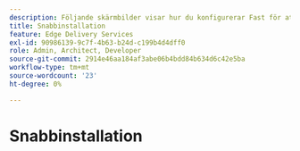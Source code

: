 ```yaml
---
description: Följande skärmbilder visar hur du konfigurerar Fast för att leverera innehåll. De grundläggande inställningarna markeras med en röd cirkel.
title: Snabbinstallation
feature: Edge Delivery Services
exl-id: 90986139-9c7f-4b63-b24d-c199b4d4dff0
role: Admin, Architect, Developer
source-git-commit: 2914e46aa184af3abe06b4bdd84b634d6c42e5ba
workflow-type: tm+mt
source-wordcount: '23'
ht-degree: 0%

---
```


# Snabbinstallation

<!-- this id is not in snippets.md! {{$include 6b65e1ea-8645-4b2e-a1b6-d330f9849bb0}} -->
